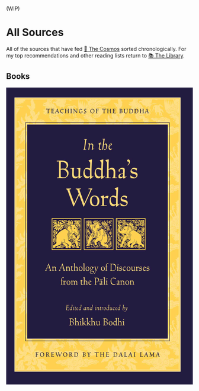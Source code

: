 (WIP)

# All Sources

All of the sources that have fed [🔮 The Cosmos](The%20Cosmos.md) sorted chronologically. For my top recommendations and other reading lists return to [📚 The Library](🔮%20The%20Cosmos/The%20Library.md).

## Books

[ ![90](%E2%9A%99%EF%B8%8F%20Tools/%F0%9F%93%B8%20Images/EFF1D144-EEBC-4F25-9E6C-308DBCAD792F.jpeg) ](In%20the%20Buddha's%20Words%20Summary,%20Notes%20and%20Highlights)
